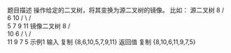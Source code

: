 题目描述
操作给定的二叉树，将其变换为源二叉树的镜像。
比如：    源二叉树 
            8
           /  \
          6   10
         / \  / \
        5  7 9 11
        镜像二叉树
            8
           /  \
          10   6
         / \  / \
        11 9 7  5
示例1
输入
复制
{8,6,10,5,7,9,11}
返回值
复制
{8,10,6,11,9,7,5}